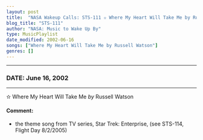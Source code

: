```yaml
---
layout: post
title:  "NASA Wakeup Calls: STS-111 ✫ Where My Heart Will Take Me by Russell Watson ✫ June 16, 2002"
blog_title: "STS-111"
author: "NASA: Music to Wake Up By"
type: MusicPlaylist
date_modified: 2002-06-16
songs: ["Where My Heart Will Take Me by Russell Watson"]
genres: []
---
```


----
### DATE: June 16, 2002
----
✫ Where My Heart Will Take Me *by* Russell Watson  

#### Comment:
* the theme song from TV series, Star Trek: Enterprise, (see STS-114, Flight Day 8/2/2005)



<br/>
<center>
	<a target="_blank"
	   href="https://twitter.com/intent/tweet?hashtags=Space,NASA,Playlist,NASAWakeupCalls,SpaceProgram&text=🚀 {{ page.author}}, {{ page.title }}. {{ site.url }}{{ page.url }}&via=nasawakeupcalls"><i class="fab fa-twitter" title="Tweet this page" alt="Tweet this page" style="font-size: 1.3em;"></i></a>
	&nbsp; 	<i class="fas fa-user-astronaut" style="font-size: 1.5em;"></i> &nbsp;
    <a id="custom_amazon_link"
       type="amzn" search="#"
       category="popular music">
    <i class="fab fa-amazon" style="font-size: 1.3em;"></i></a>
</center>

<!-- Randomly resolve an individual entry from a song array -->
<script src="/assets/javascript/seedrandom.min.js"></script>
<script>
  var wake_me_up = ["Where My Heart Will Take Me by Russell Watson"];
  var prng = new Math.seedrandom();
  function randomSong() {
    song = wake_me_up[Math.floor(Math.random() * wake_me_up.length)];
    var amazon_link = document.getElementById("custom_amazon_link");
    amazon_link.setAttribute("search", song);
  }
  window.onload = randomSong();
</script>
